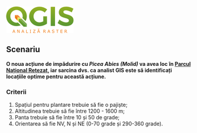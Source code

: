 ![analiza raster](https://github.com/iungurianu/qgis-pe-intelesul-tuturor/blob/master/06_QGIS_Analiza_raster/Resurse/Img/qgis_analiza_raster_50px.png)

## Scenariu
**O noua acțiune de impădurire cu *Picea Abies (Molid)* va avea loc în [Parcul Național Retezat](www.retezat.ro), iar sarcina dvs. ca analist GIS este să identificați locațiile optime pentru această acțiune.**

### Criterii
1. Spațiul pentru plantare trebuie să fie o pajiște;
2. Altitudinea trebuie să fie între 1200 - 1600 m;
3. Panta trebuie să fie între 10 și 50 de grade;
4. Orientarea să fie NV, N și NE (0-70 grade și 290-360 grade).
